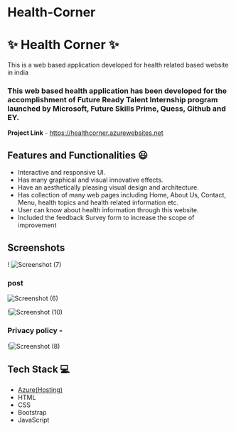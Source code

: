 # Health-Corner

# ✨ Health Corner ✨

This is a web based application developed for health related based website in india

### This web based health application has been developed for the accomplishment of Future Ready Talent Internship program launched by Microsoft, Future Skills Prime, Quess, Github and EY.


**Project Link** - https://healthcorner.azurewebsites.net


## Features and Functionalities 😃

- Interactive and responsive UI.
- Has many graphical and visual innovative effects.
- Have an aesthetically pleasing visual design and architecture.
- Has collection of many web pages including Home, About Us, Contact, Menu, health topics and health related information etc.
- User can know about health information through this website.
- Included the feedback Survey form to increase the scope of improvement 

## Screenshots
!
![Screenshot (7)](https://user-images.githubusercontent.com/112399811/193473714-6bf61b04-4353-4558-8136-21a86319a599.png)


   

### post

![Screenshot (6)](https://user-images.githubusercontent.com/112399811/193473726-09074273-7cea-49bc-8dc4-b493896a5963.png)


!![Screenshot (10)](https://user-images.githubusercontent.com/112399811/193473808-af391ce4-7705-4e0e-a7e5-c9cc6e19df55.png)



### Privacy policy -

!![Screenshot (8)](https://user-images.githubusercontent.com/112399811/193473746-e86e69aa-7ff8-446a-b29a-9e0b37a8567d.png)






## Tech Stack 💻

- [Azure(Hosting)](https://azure.microsoft.com/en-in/features/azure-portal/)
- HTML
- CSS
- Bootstrap
- JavaScript
